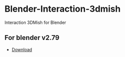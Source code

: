# Blender-Interaction-3dmish
Interaction 3DMish for Blender

## For blender v2.79
* [Download](https://github.com/3DMish/Blender-Interaction-3dmish/archive/v2.79.zip)

